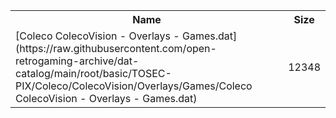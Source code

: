 <table>
<tr><th>Name</th><th>Size</th></tr>
<tr><td>[Coleco ColecoVision - Overlays - Games.dat](https://raw.githubusercontent.com/open-retrogaming-archive/dat-catalog/main/root/basic/TOSEC-PIX/Coleco/ColecoVision/Overlays/Games/Coleco ColecoVision - Overlays - Games.dat)</td><td>12348</td></tr>
</table>
